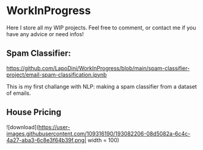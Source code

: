 # WorkInProgress
Here I store all my WIP projects. Feel free to comment, or contact me if you have any advice or need infos!

## Spam Classifier:
https://github.com/LapoDini/WorkInProgress/blob/main/spam-classifier-project/email-spam-classification.ipynb

This is my first challange with NLP: making a spam classifier from a dataset of emails. 


## House Pricing

![download](https://user-images.githubusercontent.com/109316190/193082206-08d5082a-6c4c-4a27-aba3-6c8e3f64b39f.png| width = 100)
